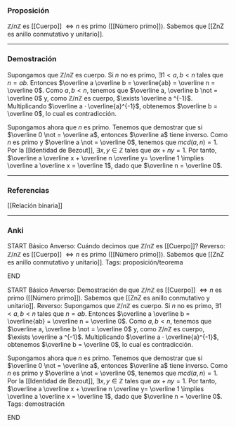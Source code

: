 ### Proposición

$\mathbb Z / n \mathbb Z$ es [[Cuerpo]] $\iff n$ es primo ([[Número primo]]). Sabemos que [[ZnZ es anillo conmutativo y unitario]].

---
### Demostración

Supongamos que $\mathbb Z / n \mathbb Z$ es cuerpo. Si $n$ no es primo, $\exists 1 < a,b < n$ tales que $n = ab$. Entonces $\overline a \overline b = \overline{ab} = \overline n = \overline 0$. Como $a,b < n$, tenemos que $\overline a, \overline b \not = \overline 0$ y, como $\mathbb Z / n \mathbb Z$ es cuerpo, $\exists \overline a ^{-1}$. Multiplicando $\overline a · \overline{a}^{-1}$, obtenemos $\overline b = \overline 0$, lo cual es contradicción.

Supongamos ahora que $n$ es primo. Tenemos que demostrar que si $\overline 0 \not = \overline a$, entonces $\overline a$ tiene inverso. Como $n$ es primo y $\overline a \not = \overline 0$, tenemos que $mcd(a,n) = 1$. Por la [[Identidad de Bezout]], $\exists x, y \in \mathbb Z$ tales que $ax + ny = 1$. Por tanto, $\overline a \overline x + \overline n \overline y= \overline 1 \implies \overline a \overline x = \overline 1$, dado que $\overline n = \overline 0$.

---
### Referencias

[[Relación binaria]]

---
### Anki

START
Básico
Anverso: Cuándo decimos que $\mathbb Z / n \mathbb Z$ es [[Cuerpo]]?
Reverso: $\mathbb Z / n \mathbb Z$ es [[Cuerpo]] $\iff n$ es primo ([[Número primo]]). Sabemos que [[ZnZ es anillo conmutativo y unitario]].
Tags: proposición/teorema
<!--ID: 1705771400927-->
END

START
Básico
Anverso: Demostración de que $\mathbb Z / n \mathbb Z$ es [[Cuerpo]] $\iff n$ es primo ([[Número primo]]). Sabemos que [[ZnZ es anillo conmutativo y unitario]].
Reverso: Supongamos que $\mathbb Z / n \mathbb Z$ es cuerpo. Si $n$ no es primo, $\exists 1 < a,b < n$ tales que $n = ab$. Entonces $\overline a \overline b = \overline{ab} = \overline n = \overline 0$. Como $a,b < n$, tenemos que $\overline a, \overline b \not = \overline 0$ y, como $\mathbb Z / n \mathbb Z$ es cuerpo, $\exists \overline a ^{-1}$. Multiplicando $\overline a · \overline{a}^{-1}$, obtenemos $\overline b = \overline 0$, lo cual es contradicción.

Supongamos ahora que $n$ es primo. Tenemos que demostrar que si $\overline 0 \not = \overline a$, entonces $\overline a$ tiene inverso. Como $n$ es primo y $\overline a \not = \overline 0$, tenemos que $mcd(a,n) = 1$. Por la [[Identidad de Bezout]], $\exists x, y \in \mathbb Z$ tales que $ax + ny = 1$. Por tanto, $\overline a \overline x + \overline n \overline y= \overline 1 \implies \overline a \overline x = \overline 1$, dado que $\overline n = \overline 0$.
Tags: demostración
<!--ID: 1705771400930-->
END